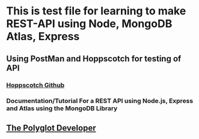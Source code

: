 # This is test file for learning to make **REST-API** using **Node**, **MongoDB Atlas**, **Express**
## Using PostMan and Hoppscotch for testing of API
### [Hoppscotch Github](https://github.com/hoppscotch/hoppscotch)
### Documentation/Tutorial For a REST API using **Node.js**, **Express** and **Atlas** using the **MongoDB** Library
## [The Polyglot Developer](https://www.thepolyglotdeveloper.com/2018/09/developing-restful-api-nodejs-mongodb-atlas/)<br>

